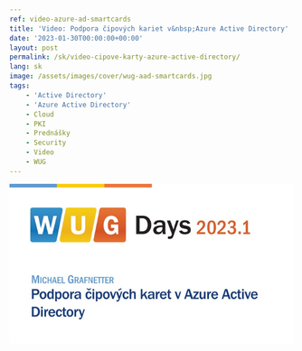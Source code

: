 ```yaml
---
ref: video-azure-ad-smartcards
title: 'Video: Podpora čipových kariet v&nbsp;Azure Active Directory'
date: '2023-01-30T00:00:00+00:00'
layout: post
permalink: /sk/video-cipove-karty-azure-active-directory/
lang: sk
image: /assets/images/cover/wug-aad-smartcards.jpg
tags:
    - 'Active Directory'
    - 'Azure Active Directory'
    - Cloud
    - PKI
    - Prednášky
    - Security
    - Video
    - WUG
---
```


[![Podpora čipových kariet v&nbsp;Azure Active Directory](/assets/images/cover/wug-aad-smartcards.jpg)](https://wug.cz/zaznamy/774-WUG-Days-2023-1-Podpora-cipovych-karet-v-Azure-Active-Directory)
